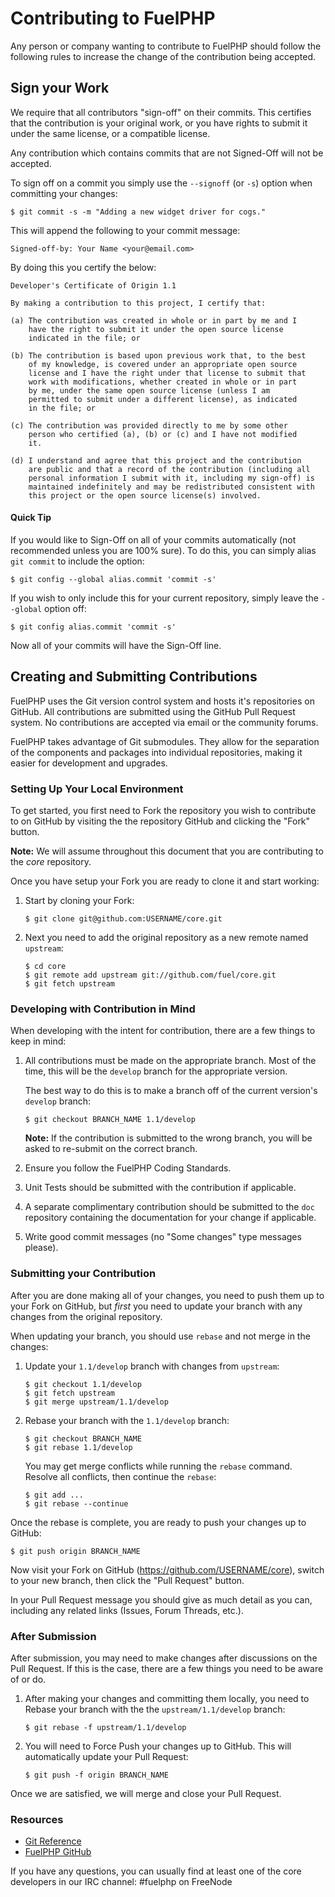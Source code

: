 Contributing to FuelPHP
=======================

Any person or company wanting to contribute to FuelPHP should follow the
following rules to increase the change of the contribution being accepted.

Sign your Work
--------------

We require that all contributors "sign-off" on their commits.  This
certifies that the contribution is your original work, or you have rights to
submit it under the same license, or a compatible license.

Any contribution which contains commits that are not Signed-Off will not be
accepted.

To sign off on a commit you simply use the `--signoff` (or `-s`) option when
committing your changes:

    $ git commit -s -m "Adding a new widget driver for cogs."

This will append the following to your commit message:

    Signed-off-by: Your Name <your@email.com>

By doing this you certify the below:

    Developer's Certificate of Origin 1.1

    By making a contribution to this project, I certify that:

    (a) The contribution was created in whole or in part by me and I
        have the right to submit it under the open source license
        indicated in the file; or

    (b) The contribution is based upon previous work that, to the best
        of my knowledge, is covered under an appropriate open source
        license and I have the right under that license to submit that
        work with modifications, whether created in whole or in part
        by me, under the same open source license (unless I am
        permitted to submit under a different license), as indicated
        in the file; or

    (c) The contribution was provided directly to me by some other
        person who certified (a), (b) or (c) and I have not modified
        it.

    (d) I understand and agree that this project and the contribution
        are public and that a record of the contribution (including all
        personal information I submit with it, including my sign-off) is
        maintained indefinitely and may be redistributed consistent with
        this project or the open source license(s) involved.

#### Quick Tip

If you would like to Sign-Off on all of your commits automatically (not
recommended unless you are 100% sure).  To do this, you can simply alias
`git commit` to include the option:

    $ git config --global alias.commit 'commit -s'

If you wish to only include this for your current repository, simply leave
the `--global` option off:

    $ git config alias.commit 'commit -s'

Now all of your commits will have the Sign-Off line.

Creating and Submitting Contributions
-------------------------------------

FuelPHP uses the Git version control system and hosts it's repositories on
GitHub.  All contributions are submitted using the GitHub Pull Request
system.  No contributions are accepted via email or the community forums.

FuelPHP takes advantage of Git submodules.  They allow for the separation of
the components and packages into individual repositories, making it easier
for development and upgrades.

### Setting Up Your Local Environment

To get started, you first need to Fork the repository you wish to contribute
to on GitHub by visiting the the repository GitHub and clicking the "Fork"
button.

**Note:** We will assume throughout this document that you are contributing
to the _core_ repository.

Once you have setup your Fork you are ready to clone it and start working:

1.  Start by cloning your Fork:

        $ git clone git@github.com:USERNAME/core.git

2.  Next you need to add the original repository as a new remote named
`upstream`:

        $ cd core
        $ git remote add upstream git://github.com/fuel/core.git
        $ git fetch upstream

### Developing with Contribution in Mind

When developing with the intent for contribution, there are a few things to
keep in mind:

1.  All contributions must be made on the appropriate branch.  Most of the
    time, this will be the `develop` branch for the appropriate version.

    The best way to do this is to make a branch off of the current version's
    `develop` branch:

        $ git checkout BRANCH_NAME 1.1/develop

    **Note:** If the contribution is submitted to the wrong branch, you will
    be asked to re-submit on the correct branch.

2.  Ensure you follow the FuelPHP Coding Standards.
3.  Unit Tests should be submitted with the contribution if applicable.
4.  A separate complimentary contribution should be submitted to the `doc`
    repository containing the documentation for your change if applicable.
5.  Write good commit messages (no "Some changes" type messages please).

### Submitting your Contribution

After you are done making all of your changes, you need to push them up to
your Fork on GitHub, but *first* you need to update your branch with any
changes from the original repository.

When updating your branch, you should use `rebase` and not merge in the
changes:

1.  Update your `1.1/develop` branch with changes from `upstream`:

        $ git checkout 1.1/develop
        $ git fetch upstream
        $ git merge upstream/1.1/develop

2.  Rebase your branch with the `1.1/develop` branch:

        $ git checkout BRANCH_NAME
        $ git rebase 1.1/develop

    You may get merge conflicts while running the `rebase` command.  Resolve
    all conflicts, then continue the `rebase`:

        $ git add ...
        $ git rebase --continue

Once the rebase is complete, you are ready to push your changes up to GitHub:

    $ git push origin BRANCH_NAME

Now visit your Fork on GitHub (https://github.com/USERNAME/core), switch to
your new branch, then click the "Pull Request" button.

In your Pull Request message you should give as much detail as you can,
including any related links (Issues, Forum Threads, etc.).

### After Submission

After submission, you may need to make changes after discussions on the Pull
Request.  If this is the case, there are a few things you need to be aware
of or do.

1.  After making your changes and committing them locally, you need to
    Rebase your branch with
    the the `upstream/1.1/develop` branch:

        $ git rebase -f upstream/1.1/develop

2.  You will need to Force Push your changes up to GitHub.  This will
    automatically update your Pull Request:

        $ git push -f origin BRANCH_NAME

Once we are satisfied, we will merge and close your Pull Request.

### Resources

* [Git Reference](http://gitref.org/)
* [FuelPHP GitHub](https://github.com/fuel)

If you have any questions, you can usually find at least one of the core
developers in our IRC channel: #fuelphp on FreeNode
